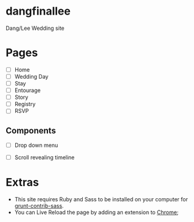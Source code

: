 # dangfinallee
Dang/Lee Wedding site

# Pages
- [ ] Home
- [ ] Wedding Day
- [ ] Stay
- [ ] Entourage
- [ ] Story
- [ ] Registry
- [ ] RSVP

## Components
- [ ] Drop down menu
- [ ] Scroll revealing timeline


# Extras
- This site requires Ruby and Sass to be installed on your computer for [grunt-contrib-sass](https://github.com/gruntjs/grunt-contrib-sass).
- You can Live Reload the page by adding an extension to [Chrome](https://chrome.google.com/webstore/detail/livereload/jnihajbhpnppcggbcgedagnkighmdlei?hl=en);
